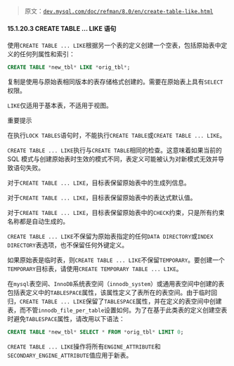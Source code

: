 > 原文：[`dev.mysql.com/doc/refman/8.0/en/create-table-like.html`](https://dev.mysql.com/doc/refman/8.0/en/create-table-like.html)

#### 15.1.20.3 CREATE TABLE ... LIKE 语句

使用`CREATE TABLE ... LIKE`根据另一个表的定义创建一个空表，包括原始表中定义的任何列属性和索引：

```sql
CREATE TABLE *new_tbl* LIKE *orig_tbl*;
```

复制是使用与原始表相同版本的表存储格式创建的。需要在原始表上具有`SELECT`权限。

`LIKE`仅适用于基本表，不适用于视图。

重要提示

在执行`LOCK TABLES`语句时，不能执行`CREATE TABLE`或`CREATE TABLE ... LIKE`。

`CREATE TABLE ... LIKE`执行与`CREATE TABLE`相同的检查。这意味着如果当前的 SQL 模式与创建原始表时生效的模式不同，表定义可能被认为对新模式无效并导致语句失败。

对于`CREATE TABLE ... LIKE`，目标表保留原始表中的生成列信息。

对于`CREATE TABLE ... LIKE`，目标表保留原始表中的表达式默认值。

对于`CREATE TABLE ... LIKE`，目标表保留原始表中的`CHECK`约束，只是所有约束名称都是自动生成的。

`CREATE TABLE ... LIKE`不保留为原始表指定的任何`DATA DIRECTORY`或`INDEX DIRECTORY`表选项，也不保留任何外键定义。

如果原始表是临时表，则`CREATE TABLE ... LIKE`不保留`TEMPORARY`。要创建一个`TEMPORARY`目标表，请使用`CREATE TEMPORARY TABLE ... LIKE`。

在`mysql`表空间、`InnoDB`系统表空间（`innodb_system`）或通用表空间中创建的表包括表定义中的`TABLESPACE`属性，该属性定义了表所在的表空间。由于临时回归，`CREATE TABLE ... LIKE`保留了`TABLESPACE`属性，并在定义的表空间中创建表，而不管`innodb_file_per_table`设置如何。为了在基于此类表的定义创建空表时避免`TABLESPACE`属性，请改用以下语法：

```sql
CREATE TABLE *new_tbl* SELECT * FROM *orig_tbl* LIMIT 0;
```

`CREATE TABLE ... LIKE`操作将所有`ENGINE_ATTRIBUTE`和`SECONDARY_ENGINE_ATTRIBUTE`值应用于新表。
